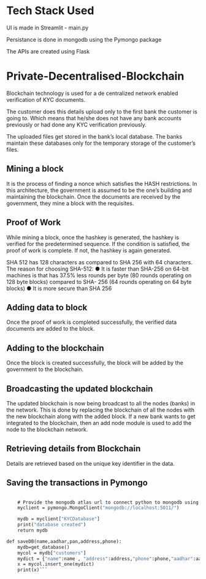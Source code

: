 # Tech Stack Used

UI is made in Streamlit - main.py

Persistance is done in mongodb using the Pymongo package

The APIs are created using Flask


# Private-Decentralised-Blockchain

Blockchain technology is used for a de centralized network enabled verification of KYC documents. 

The customer does this details upload only to the first bank the customer is going to. Which means that he/she does not have
any bank accounts previously or had done any KYC verification previously.

The uploaded files get stored in the bank’s local database. The banks maintain these databases only for the
temporary storage of the customer’s files.

## Mining a block
It is the process of finding a nonce which satisfies the HASH restrictions. In this architecture, the government is
assumed to be the one’s building and maintaining the blockchain. Once the documents are received by the
government, they mine a block with the requisites.

## Proof of Work
While mining a block, once the hashkey is generated, the hashkey is verified for the predetermined sequence.
If the condition is satisfied, the proof of work is complete. If not, the hashkey is again generated.

SHA 512 has 128 characters as compared to SHA 256 with 64 characters.
The reason for choosing SHA-512:
● It is faster than SHA-256 on 64-bit machines is that has 37.5% less rounds per byte (80 rounds operating
on 128 byte blocks) compared to SHA- 256 (64 rounds operating on 64 byte blocks)
● It is more secure than SHA 256

## Adding data to block
Once the proof of work is completed successfully, the verified data documents are added to the block.

## Adding to the blockchain
Once the block is created successfully, the block will be added by the government to the blockchain.

## Broadcasting the updated blockchain
The updated blockchain is now being broadcast to all the nodes (banks) in the network. This is done by replacing
the blockchain of all the nodes with the new blockchain along with the added block.
If a new bank wants to get integrated to the blockchain, then an add node module is used to add the node to
the blockchain network.

## Retrieving details from Blockchain
Details are retrieved based on the unique key identifier in the data.

## Saving the transactions in Pymongo

```def get_database():

    # Provide the mongodb atlas url to connect python to mongodb using pymongo
    myclient = pymongo.MongoClient("mongodb://localhost:5011/")

    mydb = myclient["KYCDatabase"]
    print("database created")
    return mydb

def saveDB(name,aadhar,pan,address,phone):
    mydb=get_database()
    mycol = mydb["customers"]
    mydict = {"name":name , "address":address,"phone":phone,"aadhar":aadhar,"pan":pan}
    x = mycol.insert_one(mydict)
    print(x)```
    

